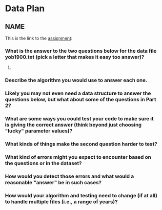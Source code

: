 # Data Plan
## NAME

This is the link to the [assignment](http://www.cs.duke.edu/courses/compsci307/current/assign/01_data/):


### What is the answer to the two questions below for the data file yob1900.txt (pick a letter that makes it easy too answer)? 
1. 

### Describe the algorithm you would use to answer each one.

### Likely you may not even need a data structure to answer the questions below, but what about some of the questions in Part 2?

### What are some ways you could test your code to make sure it is giving the correct answer (think beyond just choosing "lucky" parameter values)?

### What kinds of things make the second question harder to test?

### What kind of errors might you expect to encounter based on the questions or in the dataset?

### How would you detect those errors and what would a reasonable "answer" be in such cases?

### How would your algorithm and testing need to change (if at all) to handle multiple files (i.e., a range of years)?

